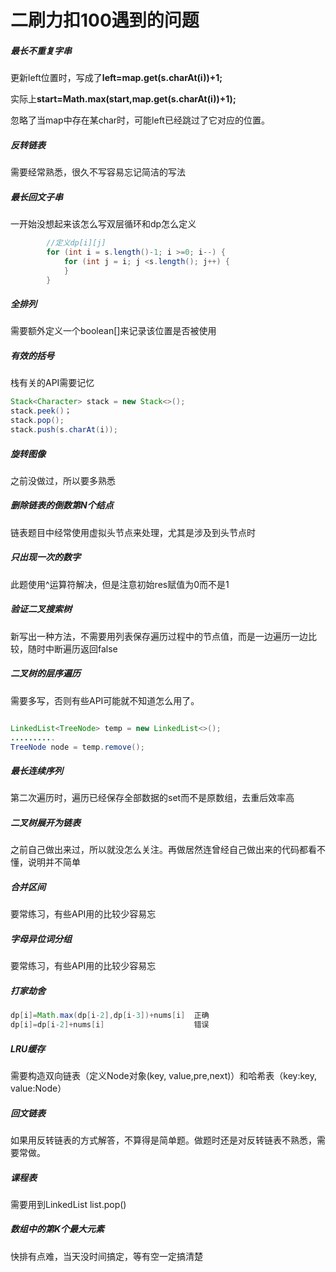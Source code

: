 # 二刷力扣100遇到的问题

##### 最长不重复字串

更新left位置时，写成了**left=map.get(s.charAt(i))+1;**

实际上**start=Math.max(start,map.get(s.charAt(i))+1);**

忽略了当map中存在某char时，可能left已经跳过了它对应的位置。

##### 反转链表

需要经常熟悉，很久不写容易忘记简洁的写法

##### 最长回文子串

一开始没想起来该怎么写双层循环和dp怎么定义

```java
        //定义dp[i][j]
        for (int i = s.length()-1; i >=0; i--) {
            for (int j = i; j <s.length(); j++) {
            }
        }
```

##### 全排列

需要额外定义一个boolean[]来记录该位置是否被使用

##### 有效的括号

栈有关的API需要记忆

```java
Stack<Character> stack = new Stack<>();
stack.peek()；
stack.pop();
stack.push(s.charAt(i));
```

##### 旋转图像

之前没做过，所以要多熟悉

##### 删除链表的倒数第N个结点

链表题目中经常使用虚拟头节点来处理，尤其是涉及到头节点时

##### 只出现一次的数字

此题使用^运算符解决，但是注意初始res赋值为0而不是1

##### 验证二叉搜索树

新写出一种方法，不需要用列表保存遍历过程中的节点值，而是一边遍历一边比较，随时中断遍历返回false

##### 二叉树的层序遍历

需要多写，否则有些API可能就不知道怎么用了。

```java

LinkedList<TreeNode> temp = new LinkedList<>();
..........
TreeNode node = temp.remove();

```

##### 最长连续序列

第二次遍历时，遍历已经保存全部数据的set而不是原数组，去重后效率高

##### 二叉树展开为链表

之前自己做出来过，所以就没怎么关注。再做居然连曾经自己做出来的代码都看不懂，说明并不简单

##### 合并区间

要常练习，有些API用的比较少容易忘

##### 字母异位词分组

要常练习，有些API用的比较少容易忘

##### 打家劫舍

```Java
dp[i]=Math.max(dp[i-2],dp[i-3])+nums[i]  正确
dp[i]=dp[i-2]+nums[i]                    错误
```

##### LRU缓存

需要构造双向链表（定义Node对象(key, value,pre,next)）和哈希表（key:key, value:Node）

##### 回文链表

如果用反转链表的方式解答，不算得是简单题。做题时还是对反转链表不熟悉，需要常做。

##### 课程表

需要用到LinkedList   list.pop()

##### 数组中的第K个最大元素

快排有点难，当天没时间搞定，等有空一定搞清楚

